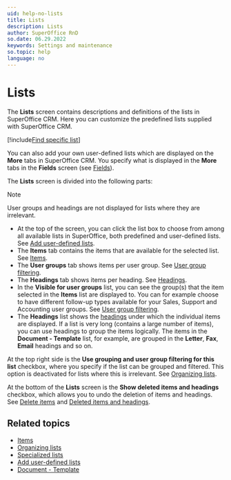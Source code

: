 ```yaml
---
uid: help-no-lists
title: Lists
description: Lists
author: SuperOffice RnD
so.date: 06.29.2022
keywords: Settings and maintenance
so.topic: help
language: no
---
```


# Lists

The **Lists** screen contains descriptions and definitions of the lists in SuperOffice CRM. Here you can customize the predefined lists supplied with SuperOffice CRM.

[!include[Find specific list](includes/tip-find-list.md)]

You can also add your own user-defined lists which are displayed on the **More** tabs in SuperOffice CRM. You specify what is displayed in the **More** tabs in the **Fields** screen (see [Fields][10]).

The **Lists** screen is divided into the following parts:

> [!NOTE]
> User groups and headings are not displayed for lists where they are irrelevant.

* At the top of the screen, you can click the list box to choose from among all available lists in SuperOffice, both predefined and user-defined lists. See [Add user-defined lists][5].
* The **Items** tab contains the items that are available for the selected list. See [Items][1].
* The **User groups** tab shows items per user group. See [User group filtering][7].
* The **Headings** tab shows items per heading. See [Headings][1].
* In the **Visible for user groups** list, you can see the group(s) that the item selected in the **Items** list are displayed to. You can for example choose to have different follow-up types available for your Sales, Support and Accounting user groups. See [User group filtering][7].
* The **Headings** list shows the [headings][1] under which the individual items are displayed. If a list is very long (contains a large number of items), you can use headings to group the items logically. The items in the **Document - Template** list, for example, are grouped in the **Letter**, **Fax**, **Email** headings and so on.

At the top right side is the **Use grouping and user group filtering for this list** checkbox, where you specify if the list can be grouped and filtered. This option is deactivated for lists where this is irrelevant. See [Organizing lists][3].

At the bottom of the **Lists** screen is the **Show deleted items and headings** checkbox, which allows you to undo the deletion of items and headings. See [Delete items][8] and [Deleted items and headings][9].

## Related topics

* [Items][2]
* [Organizing lists][3]
* [Specialized lists][4]
* [Add user-defined lists][5]
* [Document - Template][6]

<!-- Referenced links -->
[1]: organize/headings.md
[2]: items.md
[3]: organize/index.md
[4]: specialized-lists.md
[5]: adding-user-defined-lists.md
[6]: document-template.md
[7]: organize/user-group-filtering.md
[8]: deleting-items.md
[9]: organize/deleted-items-and-headings.md
[10]: ../../../custom-objects/learn/udef/index.md

<!-- Referenced images -->

